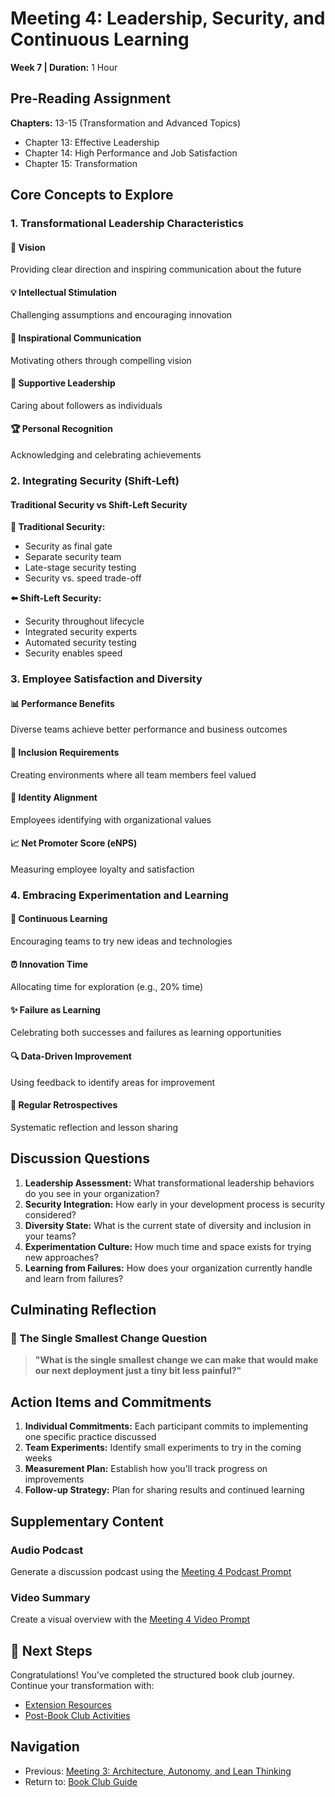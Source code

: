 # Meeting 4: Leadership, Security, and Continuous Learning

**Week 7 | Duration:** 1 Hour

## Pre-Reading Assignment

**Chapters:** 13-15 (Transformation and Advanced Topics)
- Chapter 13: Effective Leadership
- Chapter 14: High Performance and Job Satisfaction  
- Chapter 15: Transformation

## Core Concepts to Explore

### 1. Transformational Leadership Characteristics

#### 🎯 Vision
Providing clear direction and inspiring communication about the future

#### 💡 Intellectual Stimulation
Challenging assumptions and encouraging innovation

#### 📢 Inspirational Communication
Motivating others through compelling vision

#### 🤝 Supportive Leadership
Caring about followers as individuals

#### 🏆 Personal Recognition
Acknowledging and celebrating achievements

### 2. Integrating Security (Shift-Left)

#### Traditional Security vs Shift-Left Security

**🚪 Traditional Security:**
- Security as final gate
- Separate security team
- Late-stage security testing
- Security vs. speed trade-off

**⬅️ Shift-Left Security:**
- Security throughout lifecycle
- Integrated security experts
- Automated security testing
- Security enables speed

### 3. Employee Satisfaction and Diversity

#### 📊 Performance Benefits
Diverse teams achieve better performance and business outcomes

#### 🤗 Inclusion Requirements
Creating environments where all team members feel valued

#### 💪 Identity Alignment
Employees identifying with organizational values

#### 📈 Net Promoter Score (eNPS)
Measuring employee loyalty and satisfaction

### 4. Embracing Experimentation and Learning

#### 🧪 Continuous Learning
Encouraging teams to try new ideas and technologies

#### ⏰ Innovation Time
Allocating time for exploration (e.g., 20% time)

#### ✨ Failure as Learning
Celebrating both successes and failures as learning opportunities

#### 🔍 Data-Driven Improvement
Using feedback to identify areas for improvement

#### 🔄 Regular Retrospectives
Systematic reflection and lesson sharing

## Discussion Questions

1. **Leadership Assessment:** What transformational leadership behaviors do you see in your organization?
2. **Security Integration:** How early in your development process is security considered?
3. **Diversity State:** What is the current state of diversity and inclusion in your teams?
4. **Experimentation Culture:** How much time and space exists for trying new approaches?
5. **Learning from Failures:** How does your organization currently handle and learn from failures?

## Culminating Reflection

### 🎯 The Single Smallest Change Question

> **"What is the single smallest change we can make that would make our next deployment just a tiny bit less painful?"**

## Action Items and Commitments

1. **Individual Commitments:** Each participant commits to implementing one specific practice discussed
2. **Team Experiments:** Identify small experiments to try in the coming weeks
3. **Measurement Plan:** Establish how you'll track progress on improvements
4. **Follow-up Strategy:** Plan for sharing results and continued learning

## Supplementary Content

### Audio Podcast
Generate a discussion podcast using the [Meeting 4 Podcast Prompt](../notebooklm-prompts/meeting-4-podcast-prompt.md)

### Video Summary  
Create a visual overview with the [Meeting 4 Video Prompt](../notebooklm-prompts/meeting-4-video-prompt.md)

## 🚀 Next Steps

Congratulations! You've completed the structured book club journey. Continue your transformation with:

- [Extension Resources](../book-club-materials/extensions.md)
- [Post-Book Club Activities](../book-club-materials/)

## Navigation

- Previous: [Meeting 3: Architecture, Autonomy, and Lean Thinking](meeting-3-guide.md)
- Return to: [Book Club Guide](../book-club-guide.md)